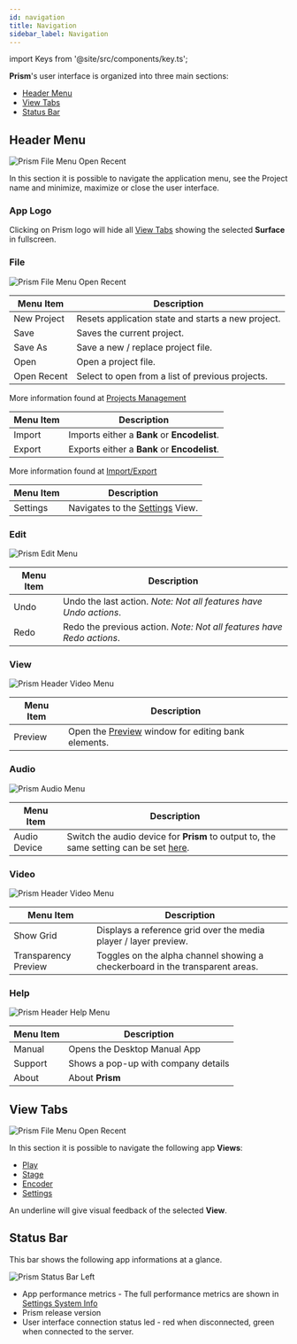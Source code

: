 ```yaml
---
id: navigation
title: Navigation
sidebar_label: Navigation
---
```


import Keys from '@site/src/components/key.ts';

**Prism**'s user interface is organized into three main sections:

- [Header Menu](./navigation#header-menu)
- [View Tabs](./navigation#view-tabs)
- [Status Bar](./navigation#status-bar)

## Header Menu
![Prism File Menu Open Recent](/prismdocs/images/navigation/prism-header-menu.png)

In this section it is possible to navigate the application menu, see the Project name and minimize, maximize or close the user interface.

### App Logo
Clicking on Prism logo will hide all [View Tabs](./navigation#view-tabs) showing the selected **Surface** in fullscreen.

### File

![Prism File Menu Open Recent](/prismdocs/images/navigation/header-file-recent.png)

|  Menu Item  |   Description   |
|-------------|-----------------|
| New Project |  Resets application state and starts a new project. |
| Save   | Saves the current project. |
| Save As | Save a new / replace project file. |
| Open | Open a project file. |
| Open Recent | Select to open from a list of previous projects. |

More information found at [Projects Management](../quick-start/projects-management) 

|  Menu Item  |   Description   |
|-------------|-----------------|
| Import |  Imports either a **Bank** or **Encodelist**. |
| Export   | Exports either a **Bank** or **Encodelist**. |

More information found at [Import/Export](../quick-start/import-export)

|  Menu Item  |   Description   |
|-------------|-----------------|
| Settings |  Navigates to the [Settings](../settings) View.|

### Edit

![Prism Edit Menu](/prismdocs/images/navigation/header-edit.png)

|  Menu Item  |   Description   |
|-------------|-----------------|
|    Undo     |  Undo the last action. *Note: Not all features have Undo actions*. |
|    Redo   |  Redo the previous action. *Note: Not all features have Redo actions*. |

### View


![Prism Header Video Menu](/prismdocs/images/navigation/zero-prism-header-view.png)

|  Menu Item  |   Description   |
|-------------|-----------------|
| Preview | Open the [Preview](../play/preview.md) window for editing bank elements.|


<!--
![Prism Header Video Menu](/prismdocs/images/navigation/zero-prism-header-view.png)

|  Menu Item  |   Description   |
|-------------|-----------------|
| Preview | Open the [Preview](../play/preview.md) window for editing bank elements.|
-->

<!--
![Prism Header Video Menu](/prismdocs/images/navigation/player-header-view.png)

|  Menu Item  |   Description   |
|-------------|-----------------|
| Enter Fullscreen  | Toggle fullscreen mode on to fill the video display also toggle by pressing <Keys.PrismKey>Fullscreen</Keys.PrismKey>. Fullscreen mode can be exited either by pressing <Keys.PrismKey>Minimise</Keys.PrismKey> at the top right of the screen or by using the <Keys.PrismKey>Esc</Keys.PrismKey> button on your keyboard.|
-->

### Audio

![Prism Audio Menu](/prismdocs/images/navigation/header-audio.png)

|  Menu Item   |   Description   |
|--------------|-----------------|
| Audio Device | Switch the audio device for **Prism** to output to, the same setting can be set [here](../settings/settings-general#audio). |

### Video


![Prism Header Video Menu](/prismdocs/images/navigation/zero-prism-header-video.png)

|  Menu Item  |   Description   |
|-------------|-----------------|
| Show Grid   |   Displays a reference grid over the media player / layer preview. |
| Transparency Preview |  Toggles on the alpha channel showing a checkerboard in the transparent areas. |


<!--
![Prism Header Video Menu](/prismdocs/images/navigation/zero-prism-header-video.png)

|  Menu Item  |   Description   |
|-------------|-----------------|
| Show Grid   |   Displays a reference grid over the media player / layer preview. |
| Transparency Preview |  Toggles on the alpha channel showing a checkerboard in the transparent areas. |
-->

<!--
![Prism Header Video Menu](/prismdocs/images/navigation/player-header-video.png)

|  Menu Item  |   Description   |
|-------------|-----------------|
| Aspect Mode |  Changes the way the media fills the media player canvas. |
| Show Grid   | Displays a reference grid over the media player / layer preview. |
| Transparency Preview | Toggles on the alpha channel showing a checkerboard in the transparent areas. |
-->

### Help

![Prism Header Help Menu](/prismdocs/images/navigation/header-help.png)

| Menu Item | Description |
|-----------|-------------|
| Manual  | Opens the Desktop Manual App |
| Support | Shows a pop-up with company details |
| About   | About **Prism**

## View Tabs
![Prism File Menu Open Recent](/prismdocs/images/navigation/view-tabs.png)

In this section it is possible to navigate the following app **Views**:


- [Play](../play)
- [Stage](../stage)
- [Encoder](../encoder)
- [Settings](../settings)


<!--
- [Play](../play)
- [Stage](../stage)
- [Encoder](../encoder)
- [Settings](../settings)
-->

<!--
- [Play](../play)
- [Encoder](../encoder)
- [Settings](../settings)
-->

An underline will give visual feedback of the selected **View**.

## Status Bar

This bar shows the following app informations at a glance.

![Prism Status Bar Left](/prismdocs/images/navigation/prism-status-bar.png)

- App performance metrics - The full performance metrics are shown in [Settings System Info](../settings/settings-system-info)
- Prism release version
- User interface connection status led - red when disconnected, green when connected to the server.